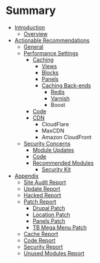 # Summary

* [Introduction](README.md)
   * [Overview](overview.md)
* [Actionable Recommendations](actionable_recommendations.md)
   * [General](general.md)
   * [Performance Settings](performance_settings.md)
       * [Caching](caching.md)
           * [Views](views_caching.md)
           * [Blocks](blocks_caching.md)
           * [Panels](panels_caching.md)
           * [Caching Back-ends](caching_backends.md)
               * [Redis](redis.md)
               * [Varnish](varnish.md)
               * Boost
       * [Code](code.md)
       * [CDN](cdn.md)
           * CloudFlare
           * MaxCDN
           * Amazon CloudFront
   * [Security Concerns](security_concerns.md)
       * [Module Updates](module_updates.md)
       * [Code](code_security.md)
       * [Recommended Modules](recommended_modules.md)
           * [Security Kit](security_kit.md)
* [Appendix](appendix.md)
   * [Site Audit Report](site_audit.md)
   * [Update Report](update_report.md)
   * [Hacked Report](hacked_report.md)
   * [Patch Report](patches_report.md)
       * [Drupal Patch](drupal_patch.md)
       * [Location Patch](location_patch.md)
       * [Panels Patch](panels_patch.md)
       * [TB Mega Menu Patch](tb_mega_menu_patch.md)
   * [Cache Report](cache_report.md)
   * [Code Report](coder_review.md)
   * [Security Report](security_review.md)
   * [Unused Modules Report](unused_modules_report.md)


